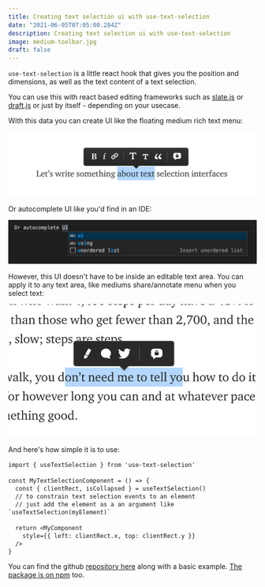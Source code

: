 ```yaml
---
title: Creating text selection ui with use-text-selection
date: "2021-06-05T07:05:00.284Z"
description: Creating text selection ui with use-text-selection
image: medium-toolbar.jpg
draft: false
---
```


`use-text-selection` is a little react hook that gives you the position and dimensions, as well as the text content of a text selection.

You can use this with react based editing frameworks such as [slate.js](https://www.slatejs.org/) or [draft.js](https://draftjs.org/) or just by itself - depending on your usecase.

With this data you can create UI like the floating medium rich text menu:

![medium-toolbar](medium-toolbar.jpg)

Or autocomplete UI like you'd find in an IDE:

![vscode-autocomplete](autocomplete-menu.jpg)

However, this UI doesn't have to be inside an editable text area. You can apply it to any text area, like mediums share/annotate menu when you select text:

![medium-share](medium-share.png)

And here's how simple it is to use:

```tsx
import { useTextSelection } from 'use-text-selection'

const MyTextSelectionComponent = () => {
  const { clientRect, isCollapsed } = useTextSelection()
  // to constrain text selection events to an element
  // just add the element as a an argument like `useTextSelection(myElement)`

  return <MyComponent
    style={{ left: clientRect.x, top: clientRect.y }}
  />
}
```

You can find the github [repository here](https://github.com/juliankrispel/use-text-selection/) along with a basic example. [The package is on npm](https://www.npmjs.com/package/use-text-selection) too.
